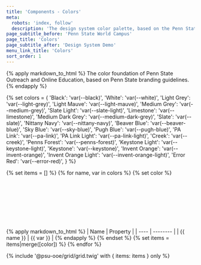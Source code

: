 ```yaml
---
title: 'Components - Colors'
meta:
  robots: 'index, follow'
  description: 'The design system color palette, based on the Penn State Brand Book.'
page_subtitle_before: 'Penn State World Campus'
page_title: 'Colors'
page_subtitle_after: 'Design System Demo'
menu_link_title: 'Colors'
sort_order: 1
---
```

{% apply markdown_to_html %}
  The color foundation of Penn State Outreach and Online Education, based on Penn State branding guidelines.
{% endapply %}

{% set colors = {
  'Black': 'var(--black)',
  'White': 'var(--white)',
  'Light Grey': 'var(--light-grey)',
  'Light Mauve': 'var(--light-mauve)',
  'Medium Grey': 'var(--medium-grey)',
  'Slate Light': 'var(--slate-light)',
  'Limestone': 'var(--limestone)',
  'Medium Dark Grey': 'var(--medium-dark-grey)',
  'Slate': 'var(--slate)',
  'Nittany Navy': 'var(--nittany-navy)',
  'Beaver Blue': 'var(--beaver-blue)',
  'Sky Blue': 'var(--sky-blue)',
  'Pugh Blue': 'var(--pugh-blue)',
  'PA Link': 'var(--pa-link)',
  'PA Link Light': 'var(--pa-link-light)',
  'Creek': 'var(--creek)',
  'Penns Forest': 'var(--penns-forest)',
  'Keystone Light': 'var(--keystone-light)',
  'Keystone': 'var(--keystone)',
  'Invent Orange': 'var(--invent-orange)',
  'Invent Orange Light': 'var(--invent-orange-light)',
  'Error Red': 'var(--error-red)',
} %}

{% set items = [] %}
{% for name, var in colors %}
  {% set color %}
    <div style="aspect-ratio:4;background-color: {{ var }};border-radius:.5rem .5rem 0 0;"></div>
    {% apply markdown_to_html %}
      | Name | Property |
      | ---- | -------- |
      | {{ name }} | {{ var }} |
    {% endapply %}
  {% endset %}
  {% set items = items|merge([color]) %}
{% endfor %}

{% include '@psu-ooe/grid/grid.twig' with {
  items: items
} only %}